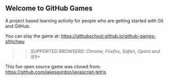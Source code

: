 ## Welcome to GitHub Games

A project based learning activity for people who are getting started with Git and GitHub.

You can play the game at: https://githubschool.github.io/github-games-shhchwu

>> _*SUPPORTED BROWSERS*: Chrome, Firefox, Safari, Opera and IE9+_

This fun open source game was cloned from: https://github.com/jakesgordon/javascript-tetris
